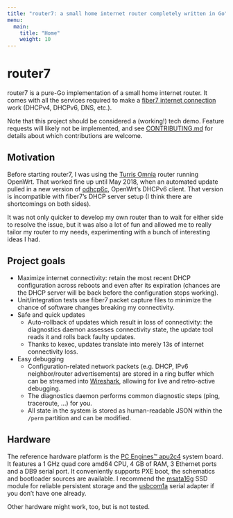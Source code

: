 ```yaml
---
title: "router7: a small home internet router completely written in Go"
menu:
  main:
    title: "Home"
    weight: 10
---
```


# router7

router7 is a pure-Go implementation of a small home internet router. It comes with all the services required to make a [fiber7 internet connection](https://www.init7.net/en/internet/fiber7/) work (DHCPv4, DHCPv6, DNS, etc.).

Note that this project should be considered a (working!) tech demo. Feature requests will likely not be implemented, and see [CONTRIBUTING.md](CONTRIBUTING.md) for details about which contributions are welcome.

## Motivation

Before starting router7, I was using the [Turris Omnia](https://omnia.turris.cz/en/) router running OpenWrt. That worked fine up until May 2018, when an automated update pulled in a new version of [odhcp6c](https://git.openwrt.org/?p=project/odhcp6c.git;a=shortlog), OpenWrt’s DHCPv6 client. That version is incompatible with fiber7’s DHCP server setup (I think there are shortcomings on both sides).

It was not only quicker to develop my own router than to wait for either side to resolve the issue, but it was also a lot of fun and allowed me to really tailor my router to my needs, experimenting with a bunch of interesting ideas I had.

## Project goals

* Maximize internet connectivity: retain the most recent DHCP configuration across reboots and even after its expiration (chances are the DHCP server will be back before the configuration stops working).
* Unit/integration tests use fiber7 packet capture files to minimize the chance of software changes breaking my connectivity.
* Safe and quick updates
  * Auto-rollback of updates which result in loss of connectivity: the diagnostics daemon assesses connectivity state, the update tool reads it and rolls back faulty updates.
  * Thanks to kexec, updates translate into merely 13s of internet connectivity loss.
* Easy debugging
  * Configuration-related network packets (e.g. DHCP, IPv6 neighbor/router advertisements) are stored in a ring buffer which can be streamed into [Wireshark](https://www.wireshark.org/), allowing for live and retro-active debugging.
  * The diagnostics daemon performs common diagnostic steps (ping, traceroute, …) for you.
  * All state in the system is stored as human-readable JSON within the `/perm` partition and can be modified.

## Hardware

The reference hardware platform is the [PC Engines™ apu2c4](https://pcengines.ch/apu2c4.htm) system board. It features a 1 GHz quad core amd64 CPU, 4 GB of RAM, 3 Ethernet ports and a DB9 serial port. It conveniently supports PXE boot, the schematics and bootloader sources are available. I recommend the [msata16g](https://pcengines.ch/msata16g.htm) SSD module for reliable persistent storage and the [usbcom1a](https://pcengines.ch/usbcom1a.htm) serial adapter if you don’t have one already.

Other hardware might work, too, but is not tested.

